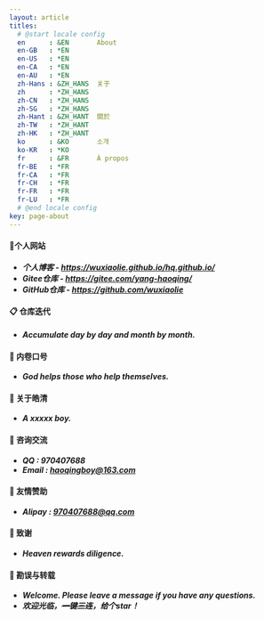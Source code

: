 ```yaml
---
layout: article
titles:
  # @start locale config
  en      : &EN       About
  en-GB   : *EN
  en-US   : *EN
  en-CA   : *EN
  en-AU   : *EN
  zh-Hans : &ZH_HANS  关于
  zh      : *ZH_HANS
  zh-CN   : *ZH_HANS
  zh-SG   : *ZH_HANS
  zh-Hant : &ZH_HANT  關於
  zh-TW   : *ZH_HANT
  zh-HK   : *ZH_HANT
  ko      : &KO       소개
  ko-KR   : *KO
  fr      : &FR       À propos
  fr-BE   : *FR
  fr-CA   : *FR
  fr-CH   : *FR
  fr-FR   : *FR
  fr-LU   : *FR
  # @end locale config
key: page-about
---
```




#### **📝个人网站**

- ***个人博客 - https://wuxiaolie.github.io/hq.github.io/***
- ***Gitee仓库 - https://gitee.com/yang-haoqing/***
- ***GitHub仓库 - https://github.com/wuxiaolie***



#### **📋 仓库迭代**

- ***Accumulate day by day and month by month.***



#### **🔨 内卷口号**

- ***God helps those who help themselves.***



#### **🐼 关于皓清**

- ***A xxxxx boy.***



#### 🍖 **咨询交流**

- ***QQ : 970407688***
- ***Email : haoqingboy@163.com***



#### **🎅 友情赞助**

- ***Alipay : 970407688@qq.com***



#### **🥉 致谢**

- ***Heaven rewards diligence.***



#### **:orange_book: 勘误与转载**

- ***Welcome. Please leave a message if you have any questions.***
- ***欢迎光临，~~一键三连~~，给个star！***
